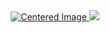 <div style="display: flex; justify-content: center; align-items: center">
    <a href="#" target="_blank">
        <img src="https://art.ngfiles.com/images/2312000/2312442_arferguson_valley-of-the-sky-castle-pixel-day-2022.gif?f1642970072" alt="Centered Image">
        <img src="https://tenor.com/view/nyan-cat-every-nyan-cat-rainbow-scene-gif-3678577245769785885">
    </a>
</div>
